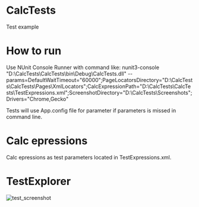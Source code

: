 # CalcTests
Test example

# How to run
Use NUnit Console Runner with command like:
nunit3-console "D:\CalcTests\CalcTests\bin\Debug\CalcTests.dll" --params=DefaultWaitTimeout="60000";PageLocatorsDirectory="D:\CalcTests\CalcTests\Pages\XmlLocators";CalcExpressionPath="D:\CalcTests\CalcTests\TestExpressions.xml";ScreenshotDirectory="D:\CalcTests\Screenshots";Drivers="Chrome,Gecko"

Tests will use App.config file for parameter if parameters is missed in command line.

# Calc epressions
Calc epressions as test parameters located in TestExpressions.xml.

# TestExplorer
![test_screenshot](https://user-images.githubusercontent.com/46107792/50403067-1daf1800-07b5-11e9-9470-97c1835aa69d.png)
